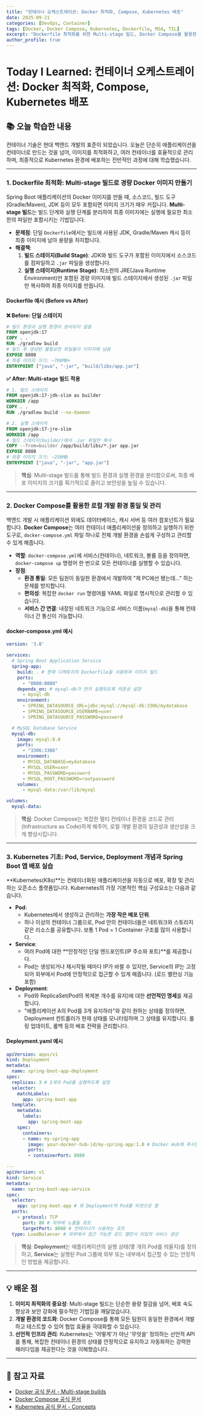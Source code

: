 ```yaml
---
title: "컨테이너 오케스트레이션: Docker 최적화, Compose, Kubernetes 배포"
date: 2025-09-21
categories: [DevOps, Container]
tags: [Docker, Docker Compose, Kubernetes, Dockerfile, MSA, TIL]
excerpt: "Dockerfile 최적화를 위한 Multi-stage 빌드, Docker Compose를 활용한 로컬 개발 환경 통일, 그리고 Kubernetes의 핵심 개념(Pod, Service, Deployment)과 실제 Spring Boot 애플리케이션 배포 방법에 대해 학습합니다."
author_profile: true
---
```


# Today I Learned: 컨테이너 오케스트레이션: Docker 최적화, Compose, Kubernetes 배포

## 📚 오늘 학습한 내용

컨테이너 기술은 현대 백엔드 개발의 표준이 되었습니다. 오늘은 단순히 애플리케이션을 컨테이너로 만드는 것을 넘어, 이미지를 최적화하고, 여러 컨테이너를 효율적으로 관리하며, 최종적으로 Kubernetes 환경에 배포하는 전반적인 과정에 대해 학습했습니다.

---

### 1. **Dockerfile 최적화: Multi-stage 빌드로 경량 Docker 이미지 만들기**

Spring Boot 애플리케이션의 Docker 이미지를 만들 때, 소스코드, 빌드 도구(Gradle/Maven), JDK 등이 모두 포함되면 이미지 크기가 매우 커집니다. **Multi-stage 빌드**는 빌드 단계와 실행 단계를 분리하여 최종 이미지에는 실행에 필요한 최소한의 파일만 포함시키는 기법입니다.

-   **문제점**: 단일 `Dockerfile`에서는 빌드에 사용된 JDK, Gradle/Maven 캐시 등이 최종 이미지에 남아 용량을 차지합니다.
-   **해결책**:
    1.  **빌드 스테이지(Build Stage)**: JDK와 빌드 도구가 포함된 이미지에서 소스코드를 컴파일하고 `.jar` 파일을 생성합니다.
    2.  **실행 스테이지(Runtime Stage)**: 최소한의 JRE(Java Runtime Environment)만 포함된 경량 이미지에 빌드 스테이지에서 생성된 `.jar` 파일만 복사하여 최종 이미지를 만듭니다.

#### **Dockerfile 예시 (Before vs After)**

**❌ Before: 단일 스테이지**
```dockerfile
# 빌드 환경과 실행 환경이 분리되지 않음
FROM openjdk:17
COPY . .
RUN ./gradlew build
# 빌드 후 생성된 불필요한 파일들이 이미지에 남음
EXPOSE 8080
# 최종 이미지 크기: ~700MB+
ENTRYPOINT ["java", "-jar", "build/libs/app.jar"]
```

**✅ After: Multi-stage 빌드 적용**
```dockerfile
# 1. 빌드 스테이지
FROM openjdk:17-jdk-slim as builder
WORKDIR /app
COPY . .
RUN ./gradlew build --no-daemon

# 2. 실행 스테이지
FROM openjdk:17-jre-slim
WORKDIR /app
# 빌드 스테이지(builder)에서 .jar 파일만 복사
COPY --from=builder /app/build/libs/*.jar app.jar
EXPOSE 8080
# 최종 이미지 크기: ~250MB
ENTRYPOINT ["java", "-jar", "app.jar"]
```


> **핵심**: Multi-stage 빌드를 통해 빌드 환경과 실행 환경을 분리함으로써, 최종 배포 이미지의 크기를 획기적으로 줄이고 보안성을 높일 수 있습니다.

---

### 2. **Docker Compose를 활용한 로컬 개발 환경 통일 및 관리**

백엔드 개발 시 애플리케이션 외에도 데이터베이스, 캐시 서버 등 여러 컴포넌트가 필요합니다. **Docker Compose**는 여러 컨테이너 애플리케이션을 정의하고 실행하기 위한 도구로, `docker-compose.yml` 파일 하나로 전체 개발 환경을 손쉽게 구성하고 관리할 수 있게 해줍니다.

-   **역할**: `docker-compose.yml`에 서비스(컨테이너), 네트워크, 볼륨 등을 정의하면, `docker-compose up` 명령어 한 번으로 모든 컨테이너를 실행할 수 있습니다.
-   **장점**:
    -   **환경 통일**: 모든 팀원이 동일한 환경에서 개발하여 "제 PC에선 됐는데..." 하는 문제를 방지합니다.
    -   **편의성**: 복잡한 `docker run` 명령어를 YAML 파일로 명시적으로 관리할 수 있습니다.
    -   **서비스 간 연결**: 내장된 네트워크 기능으로 서비스 이름(`mysql-db`)을 통해 컨테이너 간 통신이 가능합니다.

#### **docker-compose.yml 예시**
```yaml
version: '3.8'

services:
  # Spring Boot Application Service
  spring-app:
    build: . # 현재 디렉토리의 Dockerfile을 사용하여 이미지 빌드
    ports:
      - "8080:8080"
    depends_on: # mysql-db가 먼저 실행되도록 의존성 설정
      - mysql-db
    environment:
      - SPRING_DATASOURCE_URL=jdbc:mysql://mysql-db:3306/mydatabase
      - SPRING_DATASOURCE_USERNAME=user
      - SPRING_DATASOURCE_PASSWORD=password

  # MySQL Database Service
  mysql-db:
    image: mysql:8.0
    ports:
      - "3306:3306"
    environment:
      - MYSQL_DATABASE=mydatabase
      - MYSQL_USER=user
      - MYSQL_PASSWORD=password
      - MYSQL_ROOT_PASSWORD=rootpassword
    volumes:
      - mysql-data:/var/lib/mysql

volumes:
  mysql-data:
```

> **핵심**: Docker Compose는 복잡한 멀티 컨테이너 환경을 코드로 관리(Infrastructure as Code)하게 해주어, 로컬 개발 환경의 일관성과 생산성을 크게 향상시킵니다.

---

### 3. **Kubernetes 기초: Pod, Service, Deployment 개념과 Spring Boot 앱 배포 실습**

**Kubernetes(K8s)**는 컨테이너화된 애플리케이션을 자동으로 배포, 확장 및 관리하는 오픈소스 플랫폼입니다. Kubernetes의 가장 기본적인 핵심 구성요소는 다음과 같습니다.

-   **Pod**:
    -   Kubernetes에서 생성하고 관리하는 **가장 작은 배포 단위**.
    -   하나 이상의 컨테이너 그룹으로, Pod 안의 컨테이너들은 네트워크와 스토리지 같은 리소스를 공유합니다. 보통 1 Pod = 1 Container 구조를 많이 사용합니다.
-   **Service**:
    -   여러 Pod에 대한 **안정적인 단일 엔드포인트(IP 주소와 포트)**를 제공합니다.
    -   Pod는 생성되거나 재시작될 때마다 IP가 바뀔 수 있지만, Service의 IP는 고정되어 외부에서 Pod에 안정적으로 접근할 수 있게 해줍니다. (로드 밸런싱 기능 포함)
-   **Deployment**:
    -   Pod와 ReplicaSet(Pod의 복제본 개수를 유지)에 대한 **선언적인 명세**를 제공합니다.
    -   "애플리케이션 A의 Pod를 3개 유지하라"와 같이 원하는 상태를 정의하면, Deployment 컨트롤러가 현재 상태를 모니터링하며 그 상태를 유지합니다. 롤링 업데이트, 롤백 등의 배포 전략을 관리합니다.


#### **Deployment.yaml 예시**
```yaml
apiVersion: apps/v1
kind: Deployment
metadata:
  name: spring-boot-app-deployment
spec:
  replicas: 3 # 3개의 Pod를 실행하도록 설정
  selector:
    matchLabels:
      app: spring-boot-app
  template:
    metadata:
      labels:
        app: spring-boot-app
    spec:
      containers:
      - name: my-spring-app
        image: your-docker-hub-id/my-spring-app:1.0 # Docker Hub에 푸시한 이미지
        ports:
        - containerPort: 8080

---
apiVersion: v1
kind: Service
metadata:
  name: spring-boot-app-service
spec:
  selector:
    app: spring-boot-app # 위 Deployment의 Pod를 타겟으로 함
  ports:
    - protocol: TCP
      port: 80 # 외부에 노출될 포트
      targetPort: 8080 # 컨테이너가 사용하는 포트
  type: LoadBalancer # 외부에서 접근 가능한 로드 밸런서 타입의 서비스 생성
```

> **핵심**: **Deployment**는 애플리케이션의 실행 상태(몇 개의 Pod를 띄울지)를 정의하고, **Service**는 실행된 Pod 그룹에 외부 또는 내부에서 접근할 수 있는 안정적인 방법을 제공합니다.

---

## 💡 배운 점

1.  **이미지 최적화의 중요성**: Multi-stage 빌드는 단순한 용량 절감을 넘어, 배포 속도 향상과 보안 강화에 필수적인 기법임을 깨달았습니다.
2.  **개발 환경의 코드화**: Docker Compose를 통해 모든 팀원이 동일한 환경에서 개발하고 테스트할 수 있어 협업 효율을 극대화할 수 있습니다.
3.  **선언적 인프라 관리**: Kubernetes는 '어떻게'가 아닌 '무엇을' 정의하는 선언적 API를 통해, 복잡한 컨테이너 환경의 상태를 안정적으로 유지하고 자동화하는 강력한 패러다임을 제공한다는 것을 이해했습니다.

---

## 🔗 참고 자료

-   [Docker 공식 문서 - Multi-stage builds](https://docs.docker.com/build/building/multi-stage/)
-   [Docker Compose 공식 문서](https://docs.docker.com/compose/)
-   [Kubernetes 공식 문서 - Concepts](https://kubernetes.io/docs/concepts/)